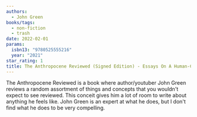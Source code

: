 ```yaml
---
authors:
  - John Green
books/tags:
  - non-fiction
  - trash
date: 2022-02-01
params:
  isbn13: "9780525555216"
  year: "2021"
star_rating: 1
title: The Anthropocene Reviewed (Signed Edition) - Essays On A Human-Centered Planet
---
```


The Anthropocene Reviewed is a book where author/youtuber John Green reviews a random assortment of things and concepts that you wouldn't expect to see reviewed. This conceit gives him a lot of room to write about anything he feels like. John Green is an expert at what he does, but I don't find what he does to be very compelling.

<!--more-->
